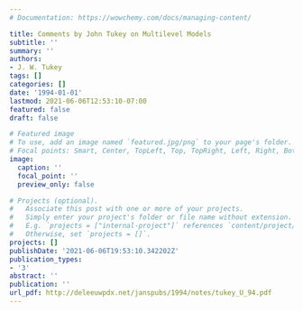 ```yaml
---
# Documentation: https://wowchemy.com/docs/managing-content/

title: Comments by John Tukey on Multilevel Models
subtitle: ''
summary: ''
authors:
- J. W. Tukey
tags: []
categories: []
date: '1994-01-01'
lastmod: 2021-06-06T12:53:10-07:00
featured: false
draft: false

# Featured image
# To use, add an image named `featured.jpg/png` to your page's folder.
# Focal points: Smart, Center, TopLeft, Top, TopRight, Left, Right, BottomLeft, Bottom, BottomRight.
image:
  caption: ''
  focal_point: ''
  preview_only: false

# Projects (optional).
#   Associate this post with one or more of your projects.
#   Simply enter your project's folder or file name without extension.
#   E.g. `projects = ["internal-project"]` references `content/project/deep-learning/index.md`.
#   Otherwise, set `projects = []`.
projects: []
publishDate: '2021-06-06T19:53:10.342202Z'
publication_types:
- '3'
abstract: ''
publication: ''
url_pdf: http://deleeuwpdx.net/janspubs/1994/notes/tukey_U_94.pdf
---
```

